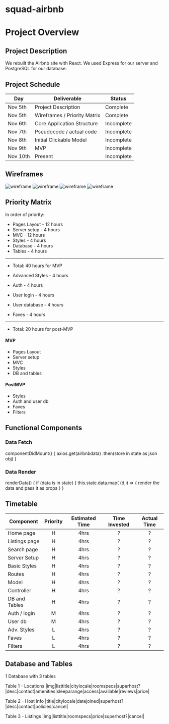 # squad-airbnb

# Project Overview


## Project Description

We rebuilt the Airbnb site with React. We used Express for our server and PostgreSQL for our database.


## Project Schedule

|  Day   | Deliverable          | Status
|--------|----------------------| ----------|
|Nov 5th | Project Description  | Complete
|Nov 5th | Wireframes / Priority Matrix | Complete
|Nov 6th | Core Application Structure   | Incomplete
|Nov 7th | Pseudocode / actual code | Incomplete
|Nov 8th | Initial Clickable Model  | Incomplete
|Nov 9th | MVP | Incomplete
|Nov 10th| Present | Incomplete


## Wireframes

![wireframe](https://res.cloudinary.com/div3mompi/image/upload/v1541434083/MVP_PMVP_Priority_Matrix.jpg)
![wireframe](https://res.cloudinary.com/div3mompi/image/upload/v1541432956/Wireframes.jpg)
![wireframe](https://res.cloudinary.com/div3mompi/image/upload/v1541432951/Tables.jpg)
![wireframe](https://res.cloudinary.com/div3mompi/image/upload/v1541432942/Location_Contraints.jpg)


## Priority Matrix

In order of priority:

- Pages Layout - 12 hours
- Server setup - 4 hours
- MVC - 12 hours
- Styles - 4 hours
- Database - 4 hours
- Tables - 4 hours
-------
- Total: 40 hours for MVP

- Advanced Styles - 4 hours
- Auth - 4 hours
- User login - 4 hours
- User database - 4 hours
- Faves - 4 hours
-----------
- Total: 20 hours for post-MVP


#### MVP

- Pages Layout
- Server setup
- MVC
- Styles
- DB and tables

#### PostMVP

- Styles
- Auth and user db
- Faves
- Filters


## Functional Components

### Data Fetch

componentDidMount() {
  axios.get(airbnbdata)
    .then(store in state as json obj)
    }

### Data Render

renderData() {
if (data is in state) {
this.state.data.map( (d,i) => {
render the data and pass it as props
  }
}

## Timetable

| Component    | Priority | Estimated Time | Time Invested | Actual Time |
| ------------ | :------: |  :-----------: | :------------: | :---------: |
| Home page    | H  | 4hrs | ? | ?  |
| Listings page | H | 4hrs | ? | ? |
| Search page | H | 4hrs | ? | ? |
| Server Setup | H  | 4hrs| ? | ? |
| Basic Styles | H  | 4hrs| ? | ? |
| Routes | H | 4hrs | ? | ? |
| Model | H | 4hrs | ? | ?
| Controller | H | 4hrs | ? | ?
| DB and Tables | H  | 4hrs | ? | ?
| Auth / login  | M  | 4hrs | ?  | ?
| User db       | M  | 4hrs | ?  |  ?
| Adv. Styles  | L | 4hrs | ? | ?
| Faves        | L  | 4hrs | ? | ?
| Filters | L | 4hrs | ? | ?


## Database and Tables

1 Database with 3 tables

Table 1  -  Locations 
|img|listtitle|citylocale|roomspecs|superhost?|desc|contact|amenities|sleeparange|access|available|reviews|price|

Table 2 - Host info
|title|citylocale|datejoined|superhost?|desc|contact|policies|cancel|

Table 3 - Listings
|img|listtitle|roomspecs|price|superhost?|cancel|
